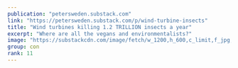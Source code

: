 ```yaml
---
publication: "petersweden.substack.com"
link: "https://petersweden.substack.com/p/wind-turbine-insects"
title: "Wind turbines killing 1.2 TRILLION insects a year"
excerpt: "Where are all the vegans and environmentalists?"
image: "https://substackcdn.com/image/fetch/w_1200,h_600,c_limit,f_jpg,q_auto:good,fl_progressive:steep/https%3A%2F%2Fbucketeer-e05bbc84-baa3-437e-9518-adb32be77984.s3.amazonaws.com%2Fpublic%2Fimages%2Fd7fbdc38-3a02-4530-a9b3-86f3330f3f6f_906x607.png"
group: con
rank: 11
---
```

